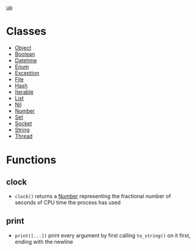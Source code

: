 [up](../index.md)

# Classes

- [Object](object.md)
- [Boolean](boolean.md)
- [Datetime](datetime.md)
- [Enum](enum.md)
- [Exception](exception.md)
- [File](file.md)
- [Hash](hash.md)
- [Iterable](iterable.md)
- [List](list.md)
- [Nil](nil.md)
- [Number](number.md)
- [Set](set.md)
- [Socket](socket.md)
- [String](string.md)
- [Thread](thread.md)

# Functions
## clock
- `clock()` returns a [Number](number.md) representing the fractional number of seconds of CPU time the process has used

## print
- `print([...])` print every argument by first calling `to_string()` on it first, ending with the newline
